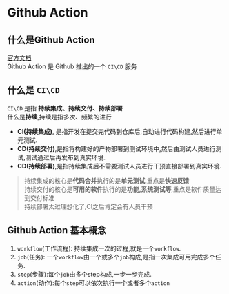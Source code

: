# Github Action

## 什么是Github Action
[官方文档](https://docs.github.com/cn/actions)<br/>
Github Action 是 Github 推出的一个 `CI\CD` 服务<br/>
## 什么是 `CI\CD`
`CI\CD` 是指 **持续集成、持续交付、持续部署**<br/>
什么是**持续**,持续是指多次、频繁的进行
- **CI(持续集成)**, 是指开发在提交完代码到仓库后,自动进行代码构建,然后进行单元测试.<br/>
- **CD(持续交付)**,是指将构建好的产物部署到测试环境中,然后由测试人员进行测试,测试通过后再发布到真实环境.
- **CD(持续部署)**,是指持续集成后不需要测试人员进行干预直接部署到真实环境.
 > 持续集成的核心是**代码合并**执行的是**单元测试**,重点是**快速反馈**<br/>
 持续交付的核心是**可用的软件**执行的是**功能,系统测试等**,重点是软件质量达到交付标准<br/>
 持续部署太过理想化了,CI之后肯定会有人员干预

 ## Github Action 基本概念
 1) `workflow`(工作流程): 持续集成一次的过程,就是一个`workflow`.
 2) `job`(任务): 一个`workflow`由一个或多个`job`构成,是指一次集成可用完成多个任务.
 3) `step`(步骤):每个`job`由多个step构成,一步一步完成.
 4) `action`(动作):每个`step`可以依次执行一个或者多个`action`